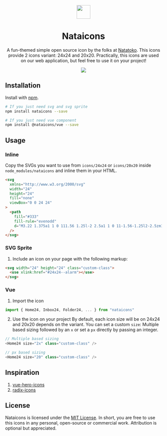 <div align="center">
  <a href="https://github.com/afnizarnur/nataicons">
    <img src="https://user-images.githubusercontent.com/4648648/96120944-841ca180-0f19-11eb-892e-4312017f5e8b.png" width="44">
  </a>
</div>
<h1 align="center">Nataicons</h1>

<p align="center">
  A fun-themed simple open source icon by the folks at <a href="https://natatoko.com">Natatoko</a>. This icons provide 2 icons variant: 24x24 and 20x20. Practically, this icons are used on our web application, but feel free to use it on your project!
</p>

<div align="center">
  <img src="https://user-images.githubusercontent.com/4648648/96118486-c47a2080-0f15-11eb-8899-59ce1acc32b1.png">
</div>

## Installation

Install with [npm](npmjs.com/).

```bash
# If you just need svg and svg sprite
npm install nataicons --save

# If you just need vue component
npm install @nataicons/vue --save
```

## Usage

### Inline

Copy the SVGs you want to use from `icons/24x24` or `icons/20x20` inside `node_modules/nataicons` and inline them in your HTML.

```html
<svg
  xmlns="http://www.w3.org/2000/svg"
  width="24"
  height="24"
  fill="none"
  viewBox="0 0 24 24"
>
  <path
    fill="#333"
    fill-rule="evenodd"
    d="M3.22 1.375a1 1 0 111.56 1.25l-2 2.5a1 1 0 11-1.56-1.25l2-2.5zm16.155-.156a1 1 0 011.406.156l2 2.5a1 1 0 11-1.562 1.25l-2-2.5a1 1 0 01.156-1.406zM4 12a8 8 0 1116 0 8 8 0 01-16 0zm8-10C6.477 2 2 6.477 2 12s4.477 10 10 10 10-4.477 10-10S17.523 2 12 2zm1 5.5a1 1 0 10-2 0v4.032l-2.64 2.2a1 1 0 101.28 1.536l3-2.5A1 1 0 0013 12V7.5z"
  />
</svg>
```

### SVG Sprite

1. Include an icon on your page with the following markup:

```html
<svg width="24" height="24" class="custom-class">
  <use xlink:href="#24x24--alarm"></use>
</svg>
```

### Vue

1.  Import the icon

```js
import { Home24, Inbox24, Folder24, ... } from "nataicons"
```

2. Use the icon on your project
   By default, each icon size will be on 24x24 and 20x20 depends on the variant. You can set a custom `size`: Multiple based sizing followed by an `x` or set a `px` directly by passing an integer.

```js
// Multiple based sizing
<Home24 size="2x" class="custom-class" />

// px based sizing
<Home24 size="20" class="custom-class" />
```

## Inspiration

1. [vue-hero-icons](https://github.com/matschik/vue-hero-icons)
2. [radix-icons](https://github.com/modulz/radix-icons)

## License

Nataicons is licensed under the [MIT License](https://github.com/afnizarnur/nataicons/blob/dev/LICENSE). In short, you are free to use this icons in any personal, open-source or commercial work. Attribution is optional but appreciated.
